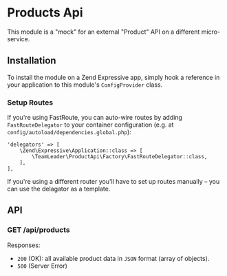 # Products Api

This module is a "mock" for an external "Product" API on a different micro-service.

## Installation

To install the module on a Zend Expressive app, simply hook a reference in your application to this module's 
`ConfigProvider` class. 

### Setup Routes
If you're using FastRoute, you can auto-wire routes by adding `FastRouteDelegator` to your container configuration 
(e.g. at `config/autoload/dependencies.global.php`):

```
'delegators' => [
    \Zend\Expressive\Application::class => [
        \TeamLeader\ProductApi\Factory\FastRouteDelegator::class,
    ],
],
```

If you're using a different router you'll have to set up routes manually – you can use the delagator as a template.

## API

### GET /api/products

Responses:
* `200` (OK): all available product data in `JSON` format (array of objects).
* `500` (Server Error)
